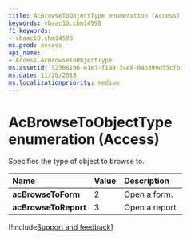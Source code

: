 ```yaml
---
title: AcBrowseToObjectType enumeration (Access)
keywords: vbaac10.chm14598
f1_keywords:
- vbaac10.chm14598
ms.prod: access
api_name:
- Access.AcBrowseToObjectType
ms.assetid: 52388196-e1e3-f199-24e8-04b399d55cfb
ms.date: 11/28/2018
ms.localizationpriority: medium
---
```


# AcBrowseToObjectType enumeration (Access)

Specifies the type of object to browse to.

|Name|Value|Description|
|:-----|:-----|:-----|
|**acBrowseToForm**|2|Open a form.|
|**acBrowseToReport**|3|Open a report.|
[!include[Support and feedback](~/includes/feedback-boilerplate.md)]
